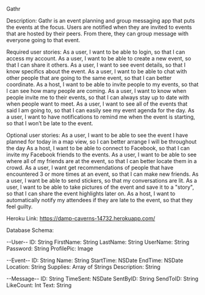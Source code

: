 Gathr

Description:
Gathr is an event planning and group messaging app that puts the events at the focus.  Users are notified when they are invited to events that are hosted by their peers. From there, they can group message with everyone going to that event.

Required user stories:
As a user, I want to be able to login, so that I can access my account.
As a user, I want to be able to create a new event, so that I can share it others.
As a user, I want to see event details, so that I know specifics about the event.
As a user, I want to be able to chat with other people that are going to the same event, so that I can better coordinate.
As a host, I want to be able to invite people to my events, so that I can see how many people are coming.
As a user, I want to know when people invite me to their events, so that I can always stay up to date with when people want to meet.
As a user, I want to see all of the events that said I am going to, so that I can easily see my event agenda for the day.
As a user, I want to have notifications to remind me when the event is starting, so that I won’t be late to the event.

Optional user stories:
As a user, I want to be able to see the event I have planned for today in a map view, so I can better arrange I will be throughout the day
As a host, I want to be able to connect to Facebook, so that I can invite my Facebook friends to the events.
As a user, I want to be able to see where all of my friends are at the event, so that I can better locate them in a crowd.
As a user, I want get recommendations of people that have encountered 3 or more times at an event, so that I can make new friends.
As a user, I want be able to send stickers, so that my conversations are lit.
As a user, I want to be able to take pictures of the event and save it to a "story", so that I can share the event highlights later on.
As a host, I want to automatically notify my attendees if they are late to the event, so that they feel guilty.

Heroku Link:
https://damp-caverns-14732.herokuapp.com/

Database Schema:

--User--
ID: String
FirstName: String
LastName: String
UserName: String
Password: String
ProfilePic: Image

--Event--
ID: String
Name: String
StartTime: NSDate
EndTime: NSDate
Location: String
Supplies: Array of Strings
Description: String

--Message--
ID: String
TimeSent: NSDate
SentByID: String
SendToID: String
LikeCount: Int
Text: String

